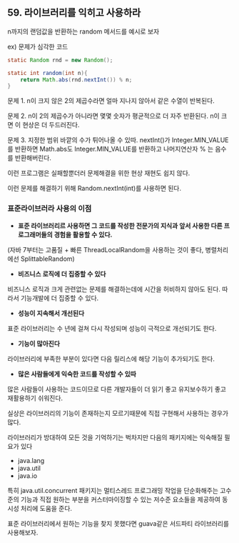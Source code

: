 ## 59. 라이브러리를 익히고 사용하라

n까지의 랜덤값을 반환하는 random 메서드를 예시로 보자

ex) 문제가 심각한 코드

```java
static Random rnd = new Random();

static int random(int n){
	return Math.abs(rnd.nextInt()) % n;
}
```

문제 1. n이 크지 않은 2의 제곱수라면 얼마 지나지 않아서 같은 수열이 반복된다.

문제 2. n이 2의 제곱수가 아니라면 몇몇 숫자가 평균적으로 더 자주 반환된다. n이 크면 이 현상은 더 두드러진다.

문제 3. 지정한 범위 바깥의 수가 튀어나올 수 있따. nextInt()가 Integer.MIN_VALUE를 반환하면 Math.abs도 Integer.MIN_VALUE를 반환하고 나머지연산자 % 는 음수를 반환해버린다.

이런 프로그램은 실패할뿐더러 문제해결을 위한 현상 재현도 쉽지 않다.

이런 문제를 해결하기 위해 Random.nextInt(int)를 사용하면 된다.

### 표준라이브러라 사용의 이점

- **표준 라이브러리르 사용하면 그 코드를 작성한 전문가의 지식과 앞서 사용한 다른 프로그래머들의 경험을 활용할 수 있다.**

(자바 7부터는 고품질 + 빠른 ThreadLocalRandom을 사용하는 것이 좋다, 병렬처리에선 SplittableRandom)

- **비즈니스 로직에 더 집중할 수 있다**

비즈니스 로직과 크게 관련없는 문제를 해결하는데에 시간을 허비하지 않아도 된다. 따라서 기능개발에 더 집중할 수 있다.

- **성능이 지속해서 개선된다**

표준 라이브러리는 수 년에 걸쳐 다시 작성되며 성능이 극적으로 개선되기도 한다.

- **기능이 많아진다**

라이브러리에 부족한 부분이 있다면 다음 릴리스에 해당 기능이 추가되기도 한다.

- **많은 사람들에게 익숙한 코드를 작성할 수 있따**

많은 사람들이 사용하는 코드이므로 다른 개발자들이 더 읽기 좋고 유지보수하기 좋고 재활용하기 쉬워진다.

실상은 라이브러리의 기능이 존재하는지 모르기때문에 직접 구현해서 사용하는 경우가 많다.

라이브러리가 방대하여 모든 것을 기억하기는 벅차지만 다음의 패키지에는 익숙해질 필요가 있다

- java.lang
- java.util
- java.io

특히 java.util.concurrent 패키지는 멀티스레드 프로그래밍 작업을 단순화해주는 고수준의 기능과 직접 원하는 부분을 커스터마이징할 수 있는 저수준 요소들을 제공하여 동시성 처리에 도움을 준다.

표준 라이브러리에서 원하는 기능을 찾지 못했다면 guava같은 서드파티 라이브러리를 사용해보자.